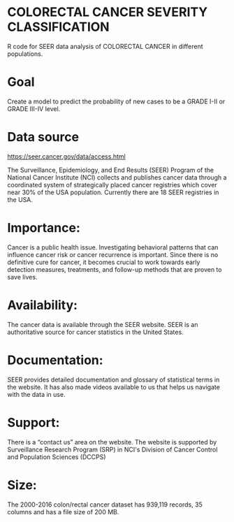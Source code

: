 # COLORECTAL CANCER SEVERITY CLASSIFICATION
R code for SEER data analysis of COLORECTAL CANCER in different populations.

# Goal
Create a model to predict the probability of new cases to be a GRADE I-II or GRADE III-IV level. 

# Data source
https://seer.cancer.gov/data/access.html

The Surveillance, Epidemiology, and End Results (SEER) Program of the National Cancer Institute (NCI) collects and publishes cancer data through a coordinated system of strategically placed cancer registries which cover near 30% of the USA population. Currently there are 18 SEER registries in the USA.

# Importance:
Cancer is a public health issue. Investigating behavioral patterns that can influence cancer risk or cancer recurrence is important. Since there is no definitive cure for cancer, it becomes crucial to work towards early detection measures, treatments, and follow-up methods that are proven to save lives. 

# Availability:
The cancer data is available through the SEER website. SEER is an authoritative source for cancer statistics in the United States. 

# Documentation: 
SEER provides detailed documentation and glossary of statistical terms in the website. It has also made videos available to us that helps us navigate with the data in use.

# Support:
There is a “contact us” area on the website.  The website is supported by  Surveillance Research Program (SRP) in NCI's Division of Cancer Control and Population Sciences (DCCPS)

# Size:
The 2000-2016 colon/rectal cancer dataset has 939,119 records, 35 columns and has a file size of 200 MB.
